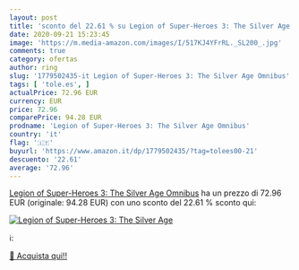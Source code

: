 ```yaml
---
layout: post
title: 'sconto del 22.61 % su Legion of Super-Heroes 3: The Silver Age  '
date: 2020-09-21 15:23:45
image: 'https://m.media-amazon.com/images/I/517KJ4YFrRL._SL200_.jpg'
comments: true
category: ofertas
author: ring
slug: '1779502435-it Legion of Super-Heroes 3: The Silver Age Omnibus'
tags: [ 'tole.es', ]
actualPrice: 72.96 EUR
currency: EUR
price: 72.96
comparePrice: 94.28 EUR
prodname: 'Legion of Super-Heroes 3: The Silver Age Omnibus'
country: 'it'
flag: '🇮🇹'
buyurl: 'https://www.amazon.it/dp/1779502435/?tag=tolees00-21'
descuento: '22.61'
average: '72.96'
---
```


[Legion of Super-Heroes 3: The Silver Age Omnibus](https://www.amazon.it/dp/1779502435/?tag=tolees00-21) ha un prezzo di 72.96 EUR (originale: 94.28 EUR) con uno sconto del 22.61 % sconto qui:

[![Legion of Super-Heroes 3: The Silver Age](https://m.media-amazon.com/images/I/517KJ4YFrRL._SL200_.jpg)](https://www.amazon.it/dp/1779502435/?tag=tolees00-21)

ℹ️:


[🛒 Acquista qui!!](https://www.amazon.it/dp/1779502435/?tag=tolees00-21)
